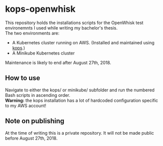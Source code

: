 # kops-openwhisk
This repository holds the installations scripts for the OpenWhisk test environemnts I used while writing my bachelor's thesis.  
The two environments are:

* A Kubernetes cluster running on AWS. (Installed and maintained using [kops](https://github.com/kubernetes/kops).)
* A Minikube Kubernetes cluster

Maintenance is likely to end after August 27th, 2018.


## How to use
Navigate to either the kops/ or minikube/ subfolder and run the numbered Bash scripts in ascending order.  
**Warning:** the kops installation has a lot of hardcoded configuration specific to my AWS account!


## Note on publishing
At the time of writing this is a private repository. It will not be made public before August 27th, 2018.
